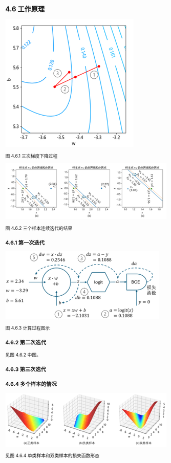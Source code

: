 
## 4.6 工作原理

<img src="./img/how_it_works3.png" width=400/>

图 4.6.1 三次梯度下降过程

<img src="./img/how_it_works1.png" />

图 4.6.2 三个样本连续迭代的结果

### 4.6.1 第一次迭代

<img src="./img/how_it_works2.png" width=480/>

图 4.6.3 计算过程图示

### 4.6.2 第二次迭代

见图 4.6.2 中图。

### 4.6.3 第三次迭代

### 4.6.4 多个样本的情况

<img src="./img/loss_1_2.png" width=800/>

见图 4.6.4 单类样本和双类样本的损失函数形态
